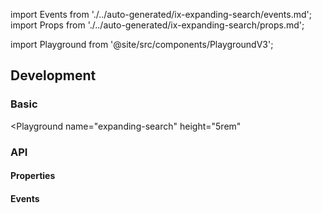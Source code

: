 import Events from './../auto-generated/ix-expanding-search/events.md';
import Props from './../auto-generated/ix-expanding-search/props.md';

import Playground from '@site/src/components/PlaygroundV3';

## Development

### Basic

<Playground
  name="expanding-search"
  height="5rem"
  >
</Playground>

### API

#### Properties

<Props />

#### Events

<Events />
